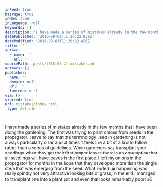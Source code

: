 ```yaml
---
inFeed: true
hasPage: true
inNav: true
inLanguage: null
keywords: []
description: "I have made a series of mistakes already in the few months that I have been doing the gardening. \_The first was trying to plant onions from seeds in the propagator. \_I have to say that the terminology used in gardening is not always particularly clear and at times it feels like a bit of \_a law to follow rather than a series of guidelines. \_When gardeners say transplant your seedlings when they get their first proper leaves \_there is an assumption that all seedlings will have leaves in the first place. \_I left my onions in the propagator for months in the hope that they developed more than the single stem that was emerging from the seed. \_What ended up happening was really spindly not very attractive looking bits of grass, in the end I managed to transplant one into a plant pot and even that looks remarkably poor!"
datePublished: '2016-09-01T11:26:22.839Z'
dateModified: '2016-09-01T11:26:22.426Z'
title: ''
author:
  - name: ''
    url: ''
sourcePath: _posts/2016-03-21-mistakes.md
authors: []
publisher:
  name: ''
  domain: null
  url: ''
  favicon: null
via: {}
starred: true
url: mistakes/index.html
_type: Article

---
```

I have made a series of mistakes already in the few months that I have been doing the gardening.  The first was trying to plant onions from seeds in the propagator.  I have to say that the terminology used in gardening is not always particularly clear and at times it feels like a bit of  a law to follow rather than a series of guidelines.  When gardeners say transplant your seedlings when they get their first proper leaves  there is an assumption that all seedlings will have leaves in the first place.  I left my onions in the propagator for months in the hope that they developed more than the single stem that was emerging from the seed.  What ended up happening was really spindly not very attractive looking bits of grass, in the end I managed to transplant one into a plant pot and even that looks remarkably poor!
![](https://the-grid-user-content.s3-us-west-2.amazonaws.com/97f66171-d013-4196-bc77-c5151fa37ea6.jpg)
